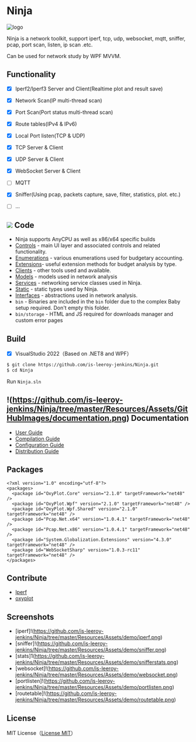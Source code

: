 # Ninja

![logo](https://github.com/is-leeroy-jenkins/Ninja/tree/master/Resources/Assets/GitHubImages/flavicon.png)

Ninja is a network toolkit, support iperf, tcp, udp, websocket, 
mqtt, sniffer, pcap, port scan, listen, ip scan .etc.

Can be used  for network study by WPF MVVM.

## Functionality

- [x] Iperf2/Iperf3 Server and Client(Realtime plot and result save)
- [x] Network Scan(IP multi-thread scan)
- [x] Port Scan(Port status multi-thread scan)
- [x] Route tables(IPv4 & IPv6)
- [x] Local Port listen(TCP & UDP)
- [x] TCP Server & Client
- [x] UDP Server & Client
- [x] WebSocket Server & Client
- [ ] MQTT
- [x] Sniffer(Using pcap, packets capture, save, filter, statistics, plot. etc.)
- [ ] ...


## ![](https://github.com/is-leeroy-jenkins/Ninja/tree/master/Resources/Assets/GitHubImages/csharp.png) Code

- Ninja supports AnyCPU as well as x86/x64 specific builds
- [Controls](https://github.com/is-leeroy-jenkins/Ninja/tree/master/UI/Controls) - main UI layer and associated controls and related functionality.
- [Enumerations](https://github.com/is-leeroy-jenkins/Ninja/tree/master/Enumerations) - various enumerations used for budgetary accounting.
- [Extensions](https://github.com/is-leeroy-jenkins/Ninja/tree/master/Extensions)- useful extension methods for budget analysis by type.
- [Clients](https://github.com/is-leeroy-jenkins/Ninja/tree/master/Clients) - other tools used and available.
- [Models](https://github.com/is-leeroy-jenkins/Ninja/tree/master/Network/Models) - models used in network analysis
- [Services](https://github.com/is-leeroy-jenkins/Ninja/tree/master/Services) - networking service classes used in Ninja.
- [Static](https://github.com/is-leeroy-jenkins/Ninja/tree/master/Static) - static types used by Ninja.
- [Interfaces](https://github.com/is-leeroy-jenkins/Ninja/tree/master/Network/Interfaces) - abstractions used in network analysis.
- `bin` - Binaries are included in the `bin` folder due to the complex Baby setup required. Don't empty this folder.
- `bin/storage` - HTML and JS required for downloads manager and custom error pages

## Build

- [x] VisualStudio 2022（Based on .NET8 and WPF）

```bash
$ git clone https://github.com/is-leeroy-jenkins/Ninja.git
$ cd Ninja
```
Run `Ninja.sln`


## !(https://github.com/is-leeroy-jenkins/Ninja/tree/master/Resources/Assets/GitHubImages/documentation.png) Documentation

- [User Guide](Resources/Github/Users.md)
- [Compilation Guide](Resources/Github/Compilation.md)
- [Configuration Guide](Resources/Github/Configuration.md)
- [Distribution Guide](Resources/Github/Distribution.md)


## Packages
```
<?xml version="1.0" encoding="utf-8"?>
<packages>
  <package id="OxyPlot.Core" version="2.1.0" targetFramework="net48" />
  <package id="OxyPlot.Wpf" version="2.1.0" targetFramework="net48" />
  <package id="OxyPlot.Wpf.Shared" version="2.1.0" targetFramework="net48" />
  <package id="Pcap.Net.x64" version="1.0.4.1" targetFramework="net48" />
  <package id="Pcap.Net.x86" version="1.0.4.1" targetFramework="net48" />
  <package id="System.Globalization.Extensions" version="4.3.0" targetFramework="net48" />
  <package id="WebSocketSharp" version="1.0.3-rc11" targetFramework="net48" />
</packages>
```
## Contribute

* [Iperf](https://github.com/esnet/iperf)
* [oxyplot](https://github.com/oxyplot/oxyplot)

## Screenshots
- [iperf]!(https://github.com/is-leeroy-jenkins/Ninja/tree/master/Resources/Assets/demo/iperf.png)
- [sniffer]!(https://github.com/is-leeroy-jenkins/Ninja/tree/master/Resources/Assets/demo/sniffer.png)
- [stats]1(https://github.com/is-leeroy-jenkins/Ninja/tree/master/Resources/Assets/demo/snifferstats.png)
- [websocket]!(https://github.com/is-leeroy-jenkins/Ninja/tree/master/Resources/Assets/demo/websocket.png)
- [portlisten]!(https://github.com/is-leeroy-jenkins/Ninja/tree/master/Resources/Assets/demo/portlisten.png)
- [routetable]!(https://github.com/is-leeroy-jenkins/Ninja/tree/master/Resources/Assets/demo/routetable.png)
## License

MIT License（[License MIT](./LICENSE)）
